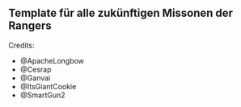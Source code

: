 ## Template für alle zukünftigen Missonen der Rangers

Credits:
- @ApacheLongbow
- @Cesrap
- @Ganvai
- @ItsGiantCookie
- @SmartGun2
